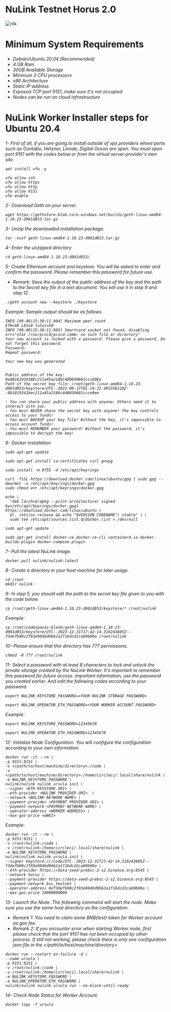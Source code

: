 
# NuLink Testnet Horus 2.0

![nlk](https://github.com/Lorento34/NuLink-Testnet-Horus-2.0/assets/84406096/5942336a-d881-4c50-8504-63fc6609c957)


<h1>Minimum System Requirements<h6>

 - Debian/Ubuntu 20.04 (Recommended)
 - 4 GB Ram
 - 30GB Available Storage
 - Minimum 2 CPU processors
 - x86 Architecture
 - Static IP address
 - Exposed TCP port 9151, make sure it's not occupied
 - Nodes can be run on cloud infrastructure

<h1>NuLink Worker Installer steps for Ubuntu 20.4<h6>

1- First of all, if you are going to install outside of vps providers where ports such as Contabo, Hetzner, Linode, Digital Oceon are open. You must open port 9151 with the codes below or from the virtual server provider's own site.

```
apt install ufw -y
```
```
ufw allow ssh
ufw allow https
ufw allow http
ufw allow 9151
ufw enable
```

2- Download Geth on your server.
 
```
wget https://gethstore.blob.core.windows.net/builds/geth-linux-amd64-1.10.23-d901d853.tar.gz
```

3- Unzip the downloaded installation package.

```
tar -xvzf geth-linux-amd64-1.10.23-d901d853.tar.gz
```

4- Enter the unzipped directory

```
cd geth-linux-amd64-1.10.23-d901d853/
```

5- Create Ethereum account and keystore. You will be asked to enter and confirm the password. Please remember this password for future use. 

- Remark: Save the output of the public address of the key and the path to the Secret key file in a text document. You will use it in step 9 and step 12.
  
```
./geth account new --keystore ./keystore
```

Example: Sample output should be as follows.
```
INFO [09-08|15:30:11.904] Maximum peer count                       ETH=50 LES=0 total=50
INFO [09-08|15:30:11.905] Smartcard socket not found, disabling    err="stat /run/pcscd/pcscd.comm: no such file or directory"
Your new account is locked with a password. Please give a password. Do not forget this password.
Password: 
Repeat password: 

Your new key was generated


Public address of the key:   0x8B1819341BEc211a45a2186C4D0030681cccE0Ee
Path of the secret key file: /root/geth-linux-amd64-1.10.23-d901d853/keystore/UTC--2022-09-13T01-14-32.465358210Z--8b1819341bec211a45a2186c4d0030681ccce0ee

- You can share your public address with anyone. Others need it to interact with you.
- You must NEVER share the secret key with anyone! The key controls access to your funds!
- You must BACKUP your key file! Without the key, it's impossible to access account funds!
- You must REMEMBER your password! Without the password, it's impossible to decrypt the key!
```

6- Docker installation

```
sudo apt-get update
```
```
sudo apt-get install ca-certificates curl gnupg
```
```
sudo install -m 0755 -d /etc/apt/keyrings
```
```
curl -fsSL https://download.docker.com/linux/ubuntu/gpg | sudo gpg --dearmor -o /etc/apt/keyrings/docker.gpg
sudo chmod a+r /etc/apt/keyrings/docker.gpg
```
```
echo \
  "deb [arch=$(dpkg --print-architecture) signed-by=/etc/apt/keyrings/docker.gpg] https://download.docker.com/linux/ubuntu \
  $(. /etc/os-release && echo "$VERSION_CODENAME") stable" | \
  sudo tee /etc/apt/sources.list.d/docker.list > /dev/null
```
```
sudo apt-get update
```
```
sudo apt-get install docker-ce docker-ce-cli containerd.io docker-buildx-plugin docker-compose-plugin
```

7- Pull the latest NuLink image.

```
docker pull nulink/nulink:latest
```

8- Create a directory in your host machine for later usage.

```
cd /root
mkdir nulink
```

9- In step 5, you should edit the path to the secret key file given to you with the code below.

```
cp /root/geth-linux-amd64-1.10.23-d901d853/keystore/* /root/nulink
```

Example:
```
cp /root/codespaces-blank/geth-linux-amd64-1.10.23-d901d853/keystore/UTC--2023-12-31T17-42-14.316243885Z--f3defb90c2f03e904bd9662a1f16dcd1ca69b00a /root/nulink
```

10- Please ensure that this directory has 777 permissions.

```
chmod -R 777 /root/nulink
```

11- Select a password with at least 8 characters to lock and unlock the private storage created by the NuLink Worker. It's important to remember this password for future access.
important information, use the password you created earlier. And edit the following codes according to your password.

```
export NULINK_KEYSTORE_PASSWORD=<YOUR NULINK STORAGE PASSWORD>
```

```
export NULINK_OPERATOR_ETH_PASSWORD=<YOUR WORKER ACCOUNT PASSWORD>
```

Example:

```
export NULINK_KEYSTORE_PASSWORD=12345678
```

```
export NULINK_OPERATOR_ETH_PASSWORD=12345678
```

12- Initialize Node Configuration. You will configure the configuration according to your own information.

```
docker run -it --rm \
-p 9151:9151 \
-v </path/to/host/machine/directory>:/code \
-v </path/to/host/machine/directory>:/home/circleci/.local/share/nulink \
-e NULINK_KEYSTORE_PASSWORD \
nulink/nulink nulink ursula init \
--signer <ETH KEYSTORE URI> \
--eth-provider <NULINK PROVIDER URI>  \
--network <NULINK NETWORK NAME> \
--payment-provider <PAYMENT PROVIDER URI> \
--payment-network <PAYMENT NETWORK NAME> \
--operator-address <WORKER ADDRESS> \
--max-gas-price <GWEI>
```

Example:

```
docker run -it --rm \
-p 9151:9151 \
-v /root/nulink:/code \
-v /root/nulink:/home/circleci/.local/share/nulink \
-e NULINK_KEYSTORE_PASSWORD \
nulink/nulink nulink ursula init \
--signer keystore:///code/UTC--2023-12-31T17-42-14.316243885Z--f3defb90c2f03e904bd9662a1f16dcd1ca69b00a \
--eth-provider https://data-seed-prebsc-2-s2.binance.org:8545 \
--network horus \
--payment-provider https://data-seed-prebsc-2-s2.binance.org:8545 \
--payment-network bsc_testnet \
--operator-address 0xf3defb90c2f03e904bd9662a1f16dcd1ca69b00a \
--max-gas-price 10000000000
```


13- Launch the Node. The following command will start the node. Make sure you use the same host directory as the configuration.

- Remark 1: You need to claim some BNB(test) token for Worker account as gas fee.
- Remark 2: If you encounter error when starting Worker node, first please check that the port 9151 has not been occupied by other process. If still not working, please check there is only one configuration json file in the </path/to/host/machine/directory>

```
docker run --restart on-failure -d \
--name ursula \
-p 9151:9151 \
-v /root/nulink:/code \
-v /root/nulink:/home/circleci/.local/share/nulink \
-e NULINK_KEYSTORE_PASSWORD \
-e NULINK_OPERATOR_ETH_PASSWORD \
nulink/nulink nulink ursula run --no-block-until-ready
```

14- Check Node Status for Worker Account.
```
docker logs -f ursula
```












